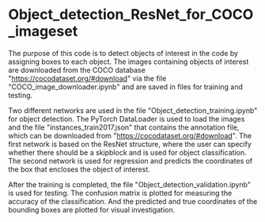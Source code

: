 # Object_detection_ResNet_for_COCO_imageset

The purpose of this code is to detect objects of interest in the code by assigning boxes to each object. The images containing objects of interest are downloaded from the COCO database "https://cocodataset.org/#download" via the file "COCO_image_downloader.ipynb" and are saved in files for training and testing.

Two different networks are used in the file "Object_detection_training.ipynb" for object detection. The PyTorch DataLoader is used to load the images and the file "instances_train2017.json" that contains the annotation file, which can be downloaded from "https://cocodataset.org/#download". The first network is based on the ResNet structure, where the user can specify whether there should be a skipblock and is used for object classification. The second network is used for regression and predicts the coordinates of the box that encloses the object of interest.

After the training is completed, the file "Object_detection_validation.ipynb" is used for testing. The confusion matrix is plotted for measuring the accuracy of the classification. And the predicted and true coordinates of the bounding boxes are plotted for visual investigation.
